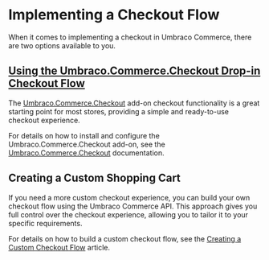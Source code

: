 # Implementing a Checkout Flow

When it comes to implementing a checkout in Umbraco Commerce, there are two options available to you.

## [Using the Umbraco.Commerce.Checkout Drop-in Checkout Flow](https://docs.umbraco.com/umbraco-commerce-packages/checkout/checkout)

The [Umbraco.Commerce.Checkout](https://docs.umbraco.com/umbraco-commerce-packages/checkout/checkout) add-on checkout functionality is a great starting point for most stores, providing a simple and ready-to-use checkout experience.

For details on how to install and configure the Umbraco.Commerce.Checkout add-on, see the [Umbraco.Commerce.Checkout](https://docs.umbraco.com/umbraco-commerce-packages/checkout/checkout) documentation.

## Creating a Custom Shopping Cart

If you need a more custom checkout experience, you can build your own checkout flow using the Umbraco Commerce API. This approach gives you full control over the checkout experience, allowing you to tailor it to your specific requirements.

For details on how to build a custom checkout flow, see the [Creating a Custom Checkout Flow](custom-checkout.md) article.
